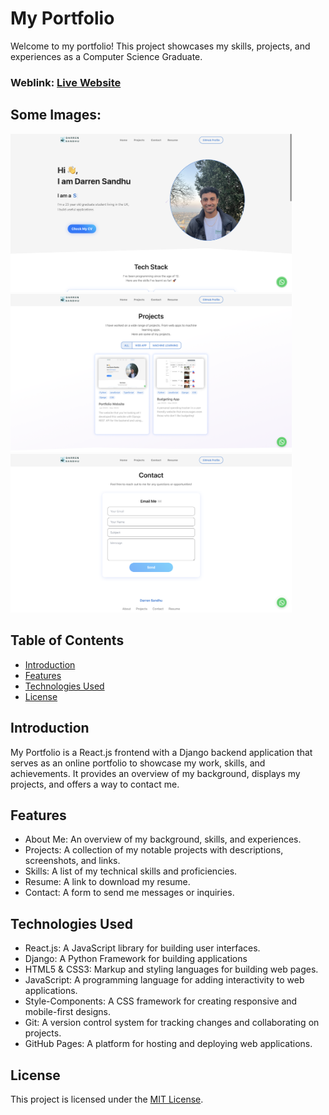 # My Portfolio
Welcome to my portfolio! This project showcases my skills, projects, and experiences as a Computer Science Graduate.

### Weblink: [Live Website](https://darrensandhu.uk)
## Some Images:
<img width="450px;" src="/frontend/public/website_pictures/homepage.png">
<img width="450px;" src="/frontend/public/website_pictures/projects_page.png">
<img width="450px;" src="/frontend/public/website_pictures/contact_page.png">



## Table of Contents
- [Introduction](#introduction)
- [Features](#features)
- [Technologies Used](#technologies-used)
- [License](#license)

## Introduction
My Portfolio is a React.js frontend with a Django backend application that serves as an online portfolio to showcase my work, skills, and achievements. It provides an overview of my background, displays my projects, and offers a way to contact me. 

## Features
- About Me: An overview of my background, skills, and experiences.
- Projects: A collection of my notable projects with descriptions, screenshots, and links.
- Skills: A list of my technical skills and proficiencies.
- Resume: A link to download my resume.
- Contact: A form to send me messages or inquiries.

## Technologies Used
- React.js: A JavaScript library for building user interfaces.
- Django: A Python Framework for building applications
- HTML5 & CSS3: Markup and styling languages for building web pages.
- JavaScript: A programming language for adding interactivity to web applications.
- Style-Components: A CSS framework for creating responsive and mobile-first designs.
- Git: A version control system for tracking changes and collaborating on projects.
- GitHub Pages: A platform for hosting and deploying web applications.

## License
This project is licensed under the [MIT License](LICENSE).
